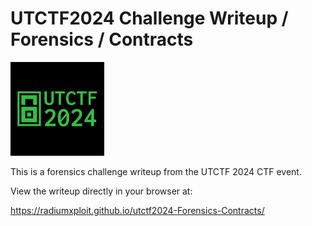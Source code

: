 # UTCTF2024 Challenge Writeup / Forensics / Contracts

![Alt text](utc.png)

This is a forensics challenge writeup from the UTCTF 2024 CTF event.

View the writeup directly in your browser at:

https://radiumxploit.github.io/utctf2024-Forensics-Contracts/

